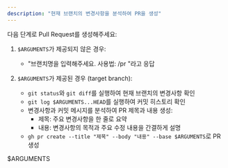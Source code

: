```yaml
---
description: "현재 브랜치의 변경사항을 분석하여 PR을 생성"
---
```


다음 단계로 Pull Request를 생성해주세요:

1. `$ARGUMENTS`가 제공되지 않은 경우:
   - "브랜치명을 입력해주세요. 사용법: /pr <target-branch>"라고 응답

2. `$ARGUMENTS`가 제공된 경우 (target branch):
   - `git status`와 `git diff`를 실행하여 현재 브랜치의 변경사항 확인
   - `git log $ARGUMENTS...HEAD`를 실행하여 커밋 히스토리 확인
   - 변경사항과 커밋 메시지를 분석하여 PR 제목과 내용 생성:
     * 제목: 주요 변경사항을 한 줄로 요약
     * 내용: 변경사항의 목적과 주요 수정 내용을 간결하게 설명
   - `gh pr create --title "제목" --body "내용" --base $ARGUMENTS`로 PR 생성

$ARGUMENTS